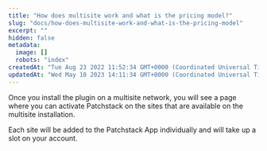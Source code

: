 ```yaml
---
title: "How does multisite work and what is the pricing model?"
slug: "docs/how-does-multisite-work-and-what-is-the-pricing-model"
excerpt: ""
hidden: false
metadata: 
  image: []
  robots: "index"
createdAt: "Tue Aug 23 2022 11:52:34 GMT+0000 (Coordinated Universal Time)"
updatedAt: "Wed May 10 2023 14:11:34 GMT+0000 (Coordinated Universal Time)"
---
```

Once you install the plugin on a multisite network, you will see a page where you can activate Patchstack on the sites that are available on the multisite installation.

Each site will be added to the Patchstack App individually and will take up a slot on your account.
